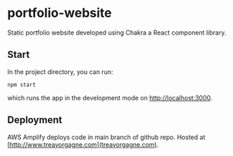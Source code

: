 # portfolio-website

Static portfolio website developed using Chakra a React component library.

## Start

In the project directory, you can run:

`npm start`

which runs the app in the development mode on [http://localhost:3000](http://localhost:3000).

## Deployment

AWS Amplify deploys code in main branch of github repo. Hosted at [http://www.treavorgagne.com](treavorgagne.com).
